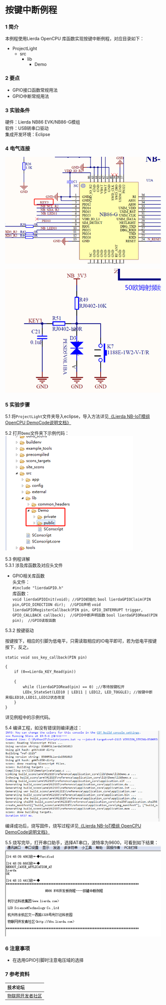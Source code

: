 # 按键中断例程

### 1 简介

本例程使用Lierda OpenCPU 库函数实现按键中断例程，对应目录如下：

- ProjectLight
  - src
    - lib
      - Demo

### 2 要点

- GPIO接口函数常规用法
- GPIO中断常规用法

### 3 实验条件

硬件：Lierda NB86 EVK/NB86-G模组  
软件：USB转串口驱动  
集成开发环境：Eclipse  

### 4 电气连接
![按键中断连接示意图](../../Picture/按键中断1.png)

![按键中断连接示意图](../../Picture/按键中断2.png)
### 5 实验步骤
5.1 将`ProjectLight`文件夹导入eclipse，导入方法详见[《Lierda NB-IoT模组 OpenCPU DemoCode说明文档》
](../../Doc/基本资料/Lierda_NB-IoT模组OpenCPU_DEMO说明文档V1.8_190403.pdf)

5.2 打开`Demo`文件夹下示例代码：  
![示例代码](../../Picture/光感示例代码1.png)

5.3 例程详解  
5.3.1 涉及库函数及对应头文件  
- GPIO相关库函数  
头文件：  
`#include "lierdaGPIO.h"`  
库函数：  
`void lierdaGPIOInit(void);	//GPIO初始化`
`bool lierdaGPIOClaim(PIN pin,GPIO_DIRECTION dir);	//GPIO声明`
`void lierdaGPIORegisterCallback(PIN pin, GPIO_INTERRUPT trigger, GPIO_CALLBACK callback);	//GPIO中断声明函数`
`bool lierdaGPIORead(PIN pin);	//GPIO读取函数`

5.3.2 按键驱动

按键按下，相应的引脚为低电平，只需读取相应的IO电平即可，若为低电平按键按下，反之。

`static void sos_key_callback(PIN pin)`

	{
		if (0==Lierda_KEY_Read(pin))
	
		{
			while (lierdaGPIORead(pin) == 0) ;//等待按键松开
			LEDx_StateSet(LED10 | LED11 | LED12, LED_TOGGLE); //按键中断		来临LED10,LED11,LED12状态改变
		}
	}

详见例程中的示例代码。


5.4  编译工程，如没有错误则编译通过：  
![编译结果](../../Picture/编译结果.jpg)  
编译成功后，烧写固件，烧写过程详见[《Lierda NB-IoT模组 OpenCPU DemoCode说明文档》
](../../Doc/基本资料/Lierda_NB-IoT模组OpenCPU_DEMO说明文档V1.8_190403.pdf)

5.5 烧写完毕，打开串口助手，选择AT串口，波特率为9600，可看到如下结果：  
![结果展示](../../Picture/按键中断结果示意.png)

### 6 注意事项

- 在选用GPIO引脚时注意电压域的选择


### 7 参考资料

| 技术论坛 |
| :----------- |
| [物联网开发者社区](http://bbs.lierda.com) |